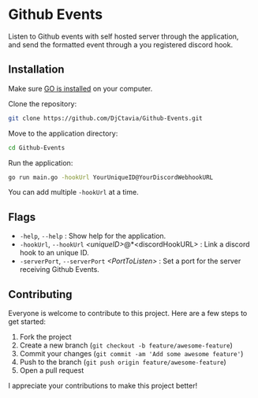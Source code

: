 # Github Events

Listen to Github events with self hosted server through the application,  
and send the formatted event through a you registered discord hook.

## Installation

Make sure [GO is installed](https://go.dev) on your computer.

Clone the repository:

```bash
git clone https://github.com/DjCtavia/Github-Events.git
```

Move to the application directory:

```bash
cd Github-Events
```

Run the application:

```bash
go run main.go -hookUrl YourUniqueID@YourDiscordWebhookURL
```

You can add multiple `-hookUrl` at a time.

## Flags

- `-help`, `--help` : Show help for the application.
- `-hookUrl`, `--hookUrl` *\<uniqueID\>*@*\<discordHookURL\> : Link a discord hook to an unique ID.
- `-serverPort`, `--serverPort` *\<PortToListen\>* : Set a port for the server receiving Github Events.

## Contributing

Everyone is welcome to contribute to this project. Here are a few steps to get started:

1. Fork the project
2. Create a new branch (`git checkout -b feature/awesome-feature`)
3. Commit your changes (`git commit -am 'Add some awesome feature'`)
4. Push to the branch (`git push origin feature/awesome-feature`)
5. Open a pull request

I appreciate your contributions to make this project better!